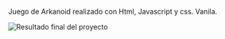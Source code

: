 Juego de Arkanoid realizado con Html, Javascript y css. Vanila.

![Resultado final del proyecto](Photos/Arkanoid_foto_final.png)

